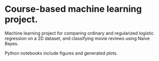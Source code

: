# Course-based machine learning project.

Machine learning project for comparing ordinary and regularized logistic regression on a 2D dataset, and classifying movie reviews using Naive Bayes.

Python notebooks include figures and generated plots.

